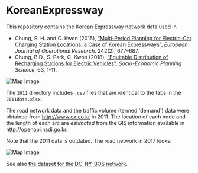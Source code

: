 # KoreanExpressway

This repository contains the Korean Expressway network data used in

- Chung, S. H. and C. Kwon (2015), [“Multi-Period Planning for Electric-Car Charging Station Locations: a Case of Korean Expressways”](http://dx.doi.org/10.1016/j.ejor.2014.10.029), *European Journal of Operational Research*. 242(2), 677–687.
- Chung, B.D., S. Park, C. Kwon (2018), [“Equitable Distribution of Recharging Stations for Electric Vehicles”](https://doi.org/10.1016/j.seps.2017.06.002), *Socio-Economic Planning Science*, 63, 1-11.


![Map Image](https://github.com/chkwon/KoreanExpressway/blob/master/map.jpg)

The `2011` directory includes `.csv` files that are identical to the tabs in the `2011data.xlsx`.

The road network data and the traffic volume (termed 'demand') data were obtained from http://www.ex.co.kr in 2011. The location of each node and the length of each arc are *estimated* from the GIS information available in http://openapi.nsdi.go.kr.


Note that the 2011 data is outdated. The road network in 2017 looks:

![Map Image](https://github.com/chkwon/KoreanExpressway/blob/master/current_map.jpg)


See also [the dataset for the DC-NY-BOS network](https://github.com/STOM-Group/DC-NY-BOS-Network-Data).
